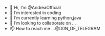 - 👋 Hi, I’m @AndreaOfficial
- 👀 I’m interested in coding 
- 🌱 I’m currently learning python,java
- 💞️ I’m looking to collaborate on ...
- 📫 How to reach me ...@D0N_OF_TELEGRAM

<!---
AndreaOfficial/AndreaOfficial is a ✨ special ✨ repository because its `README.md` (this file) appears on your GitHub profile.
You can click the Preview link to take a look at your changes.
--->
